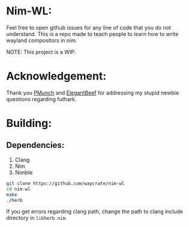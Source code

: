 # Nim-WL:

Feel free to open github issues for any line of code that you do not understand. This is a repo made to teach people to learn how to write wayland compositors in nim.

NOTE: This project is a WIP.

# Acknowledgement:
Thank you <a target="_blank" href="https://github.com/pmunch">PMunch</a> and <a target="_blank" href="https://github.com/beef331">ElegantBeef</a> for addressing my stupid newbie questions regarding futhark.

# Building:

## Dependencies:
1. Clang
1. Nim
1. Nimble

```bash
git clone https://github.com/waycrate/nim-wl
cd nim-wl
make
./herb
```

If you get errors regarding clang path, change the path to clang include directory in `libherb.nim`.
